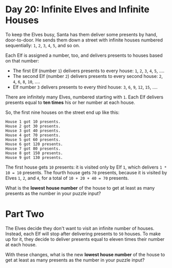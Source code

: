 # Day 20: Infinite Elves and Infinite Houses
To keep the Elves busy, Santa has them deliver some presents by hand, door-to-door. He sends them down a street with 
infinite houses numbered sequentially: `1`, `2`, `3`, `4`, `5`, and so on.

Each Elf is assigned a number, too, and delivers presents to houses based on that number:
* The first Elf (number `1`) delivers presents to every house: `1`, `2`, `3`, `4`, `5`, ....
* The second Elf (number `2`) delivers presents to every second house: `2`, `4`, `6`, `8`, `10`, ....
* Elf number `3` delivers presents to every third house: `3`, `6`, `9`, `12`, `15`, ....

There are infinitely many Elves, numbered starting with `1`. Each Elf delivers presents equal to **ten times** his or 
her number at each house.

So, the first nine houses on the street end up like this:
```
House 1 got 10 presents.
House 2 got 30 presents.
House 3 got 40 presents.
House 4 got 70 presents.
House 5 got 60 presents.
House 6 got 120 presents.
House 7 got 80 presents.
House 8 got 150 presents.
House 9 got 130 presents.
```
The first house gets `10` presents: it is visited only by Elf `1`, which delivers `1 * 10 = 10` presents. The fourth 
house gets `70` presents, because it is visited by Elves `1`, `2`, and `4`, for a total of `10 + 20 + 40 = 70` presents.

What is the **lowest house number** of the house to get at least as many presents as the number in your puzzle input?

# Part Two
The Elves decide they don't want to visit an infinite number of houses. Instead, each Elf will stop after delivering 
presents to `50` houses. To make up for it, they decide to deliver presents equal to eleven times their number at each 
house.

With these changes, what is the new **lowest house number** of the house to get at least as many presents as the number 
in your puzzle input?
